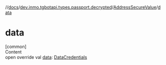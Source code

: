 //[docs](../../../index.md)/[dev.inmo.tgbotapi.types.passport.decrypted](../index.md)/[AddressSecureValue](index.md)/[data](data.md)



# data  
[common]  
Content  
open override val [data](data.md): [DataCredentials](../../dev.inmo.tgbotapi.types.passport.credentials/-data-credentials/index.md)  



